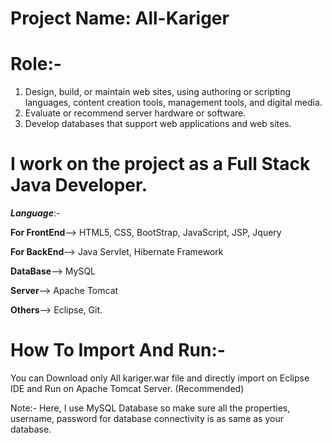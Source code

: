 # Project Name: All-Kariger


# Role:-
1. Design, build, or maintain web sites, using authoring or scripting languages, content creation tools, management tools, and digital media.
2. Evaluate or recommend server hardware or software.
3. Develop databases that support web applications and web sites.

# I work on the project as a Full Stack Java Developer.
_**Language**_:-


**For FrontEnd**--> HTML5, CSS, BootStrap, JavaScript, JSP, Jquery



**For BackEnd**--> Java Servlet, Hibernate Framework



**DataBase**--> MySQL


**Server**--> Apache Tomcat



**Others**--> Eclipse, Git.


# How To Import And Run:-

You can Download only All kariger.war file and directly import on Eclipse IDE and Run on Apache Tomcat Server. (Recommended)

Note:- Here, I use MySQL Database so make sure all the properties, username, password for database connectivity is as same as your database. 
